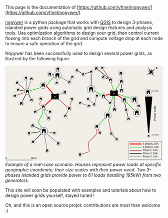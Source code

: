 This page is the documentation of [https://github.com/vfinel/nopywer/](https://github.com/vfinel/nopywer/)

[nopywer](https://github.com/vfinel/nopywer/) is a python package that works with [QGIS](https://qgis.org/) to design 3-phases, islanded power grids using automatic grid design features and analysis tools. Use optimization algorithms to design your grid, then control current flowing into each branch of the grid and compute voltage drop at each node to ensure a safe operation of the grid. 

Nopywer has been successfully used to design several power grids, as illustred by the following figure.

![alt text](nopywer_map_example.png "Title")
*Example of a real-case scenario. Houses represent power loads at specific geographic coordinate; their size scales with their power need. Two 3-phases islanded grids provide power to 61 loads (totalling 195kW) from two generators.*

This site will soon be populated with examples and tutorials about how to design power grids yourself, stayed tuned ! 

Oh, and this is an open source projet: contributions are most than welcome :)